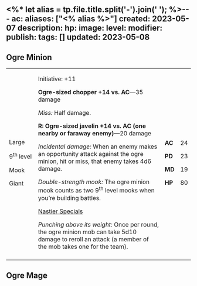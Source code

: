 <%* let alias = tp.file.title.split('-').join(' '); %>---
ac: 
aliases: ["<% alias %>"]
created: 2023-05-07
description: 
hp: 
image: 
level: 
modifier: 
publish: 
tags: []
updated: 2023-05-08
---

## Ogre Minion

<table>
<colgroup>
<col style="width: 16%" />
<col style="width: 72%" />
<col style="width: 5%" />
<col style="width: 5%" />
</colgroup>
<tbody>
<tr class="odd">
<td><p>Large</p>
<p>9<sup>th</sup> level</p>
<p>Mook</p>
<p>Giant</p></td>
<td><p>Initiative: +11</p>
<p><strong>Ogre-sized chopper +14 vs. AC</strong>—35 damage</p>
<p><em>Miss:</em> Half damage.</p>
<p><strong>R: Ogre-sized javelin +14 vs. AC (one nearby or faraway
enemy)</strong>—20 damage</p>
<p><em>Incidental damage:</em> When an enemy makes an opportunity attack
against the ogre minion, hit or miss, that enemy takes 4d6 damage.</p>
<p><em>Double-strength mook:</em> The ogre minion mook counts as two
9<sup>th</sup> level mooks when you’re building battles.</p>
<p><u>Nastier Specials</u></p>
<p><em>Punching above its weight:</em> Once per round, the ogre minion
mob can take 5d10 damage to reroll an attack (a member of the mob takes
one for the team).</p></td>
<td><p><strong>AC</strong></p>
<p><strong>PD</strong></p>
<p><strong>MD</strong></p>
<p><strong>HP</strong></p></td>
<td><p>24</p>
<p>23</p>
<p>19</p>
<p>80</p></td>
</tr>
<tr class="even">
<td></td>
<td></td>
<td></td>
<td></td>
</tr>
</tbody>
</table>

## Ogre Mage
